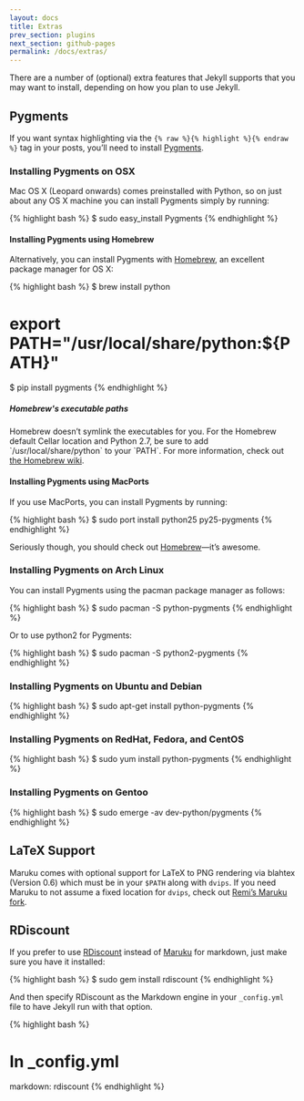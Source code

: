 ```yaml
---
layout: docs
title: Extras
prev_section: plugins
next_section: github-pages
permalink: /docs/extras/
---
```


There are a number of (optional) extra features that Jekyll supports that you
may want to install, depending on how you plan to use Jekyll.

## Pygments

If you want syntax highlighting via the `{% raw %}{% highlight %}{% endraw %}`
tag in your posts, you’ll need to install [Pygments](http://pygments.org/).

### Installing Pygments on OSX

Mac OS X (Leopard onwards) comes preinstalled with Python, so on just about any
OS X machine you can install Pygments simply by running:

{% highlight bash %}
$ sudo easy_install Pygments
{% endhighlight %}

#### Installing Pygments using Homebrew

Alternatively, you can install Pygments with
[Homebrew](http://mxcl.github.com/homebrew/), an excellent package manager for
OS X:

{% highlight bash %}
$ brew install python
# export PATH="/usr/local/share/python:${PATH}"
$ pip install pygments
{% endhighlight %}

<div class="note">
  <h5>Homebrew's executable paths</h5>
  <p>
    Homebrew doesn’t symlink the executables for you. For the Homebrew default
    Cellar location and Python 2.7, be sure to add `/usr/local/share/python` to
    your `PATH`. For more information, check out
    <a href="https://github.com/mxcl/homebrew/wiki/Homebrew-and-Python">the
    Homebrew wiki</a>.
  </p>
</div>

#### Installing Pygments using MacPorts

If you use MacPorts, you can install Pygments by running:

{% highlight bash %}
$ sudo port install python25 py25-pygments
{% endhighlight %}

Seriously though, you should check out
[Homebrew](http://mxcl.github.com/homebrew/)—it’s awesome.

### Installing Pygments on Arch Linux

You can install Pygments using the pacman package manager as follows:

{% highlight bash %}
$ sudo pacman -S python-pygments
{% endhighlight %}

Or to use python2 for Pygments:

{% highlight bash %}
$ sudo pacman -S python2-pygments
{% endhighlight %}

### Installing Pygments on Ubuntu and Debian

{% highlight bash %}
$ sudo apt-get install python-pygments
{% endhighlight %}

### Installing Pygments on RedHat, Fedora, and CentOS

{% highlight bash %}
$ sudo yum install python-pygments
{% endhighlight %}

### Installing Pygments on Gentoo

{% highlight bash %}
$ sudo emerge -av dev-python/pygments
{% endhighlight %}

## LaTeX Support

Maruku comes with optional support for LaTeX to PNG rendering via blahtex
(Version 0.6) which must be in your `$PATH` along with `dvips`. If you need
Maruku to not assume a fixed location for `dvips`, check out [Remi’s Maruku
fork](http://github.com/remi/maruku).

## RDiscount

If you prefer to use [RDiscount](http://github.com/rtomayko/rdiscount) instead
of [Maruku](http://maruku.rubyforge.org/) for markdown, just make sure you have
it installed:

{% highlight bash %}
$ sudo gem install rdiscount
{% endhighlight %}

And then specify RDiscount as the Markdown engine in your `_config.yml` file to
have Jekyll run with that option.

{% highlight bash %}
# In _config.yml
markdown: rdiscount
{% endhighlight %}
